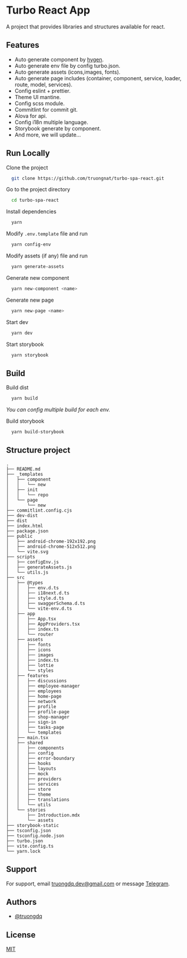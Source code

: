 
# Turbo React App

A project that provides libraries and structures available for react.


## Features

- Auto generate component by [hygen](https://www.hygen.io/).
- Auto generate env file by config turbo.json.
- Auto generate assets (icons,images, fonts).
- Auto generate page includes (container, component, service, loader, route, model, services).
- Config eslint + prettier.
- Theme UI mantine.
- Config scss module.
- Commitlint for commit git.
- Alova for api.
- Config i18n multiple language.
- Storybook generate by component.
- And more, we will update...


## Run Locally

Clone the project

```bash
  git clone https://github.com/truongnat/turbo-spa-react.git
```

Go to the project directory

```bash
  cd turbo-spa-react
```

Install dependencies

```bash
  yarn
```

Modify `.env.template` file and run

```bash
  yarn config-env
```


Modify assets (if any) file and run

```bash
  yarn generate-assets
```

Generate new component

```bash
  yarn new-component <name>
```

Generate new page

```bash
  yarn new-page <name>
```

Start dev

```bash
  yarn dev
```

Start storybook

```bash
  yarn storybook
```


## Build


Build dist

```bash
  yarn build
```

*You can config multiple build for each env.*


Build storybook


```bash
  yarn build-storybook
```

## Structure project

```
.
├── README.md
├── _templates
│   ├── component
│   │   └── new
│   ├── init
│   │   └── repo
│   └── page
│       └── new
├── commitlint.config.cjs
├── dev-dist
├── dist
├── index.html
├── package.json
├── public
│   ├── android-chrome-192x192.png
│   ├── android-chrome-512x512.png
│   └── vite.svg
├── scripts
│   ├── configEnv.js
│   ├── generateAssets.js
│   └── utils.js
├── src
│   ├── @types
│   │   ├── env.d.ts
│   │   ├── i18next.d.ts
│   │   ├── style.d.ts
│   │   ├── swaggerSchema.d.ts
│   │   └── vite-env.d.ts
│   ├── app
│   │   ├── App.tsx
│   │   ├── AppProviders.tsx
│   │   ├── index.ts
│   │   └── router
│   ├── assets
│   │   ├── fonts
│   │   ├── icons
│   │   ├── images
│   │   ├── index.ts
│   │   ├── lottie
│   │   └── styles
│   ├── features
│   │   ├── discussions
│   │   ├── employee-manager
│   │   ├── employees
│   │   ├── home-page
│   │   ├── network
│   │   ├── profile
│   │   ├── profile-page
│   │   ├── shop-manager
│   │   ├── sign-in
│   │   ├── tasks-page
│   │   └── templates
│   ├── main.tsx
│   ├── shared
│   │   ├── components
│   │   ├── config
│   │   ├── error-boundary
│   │   ├── hooks
│   │   ├── layouts
│   │   ├── mock
│   │   ├── providers
│   │   ├── services
│   │   ├── store
│   │   ├── theme
│   │   ├── translations
│   │   └── utils
│   └── stories
│       ├── Introduction.mdx
│       └── assets
├── storybook-static
├── tsconfig.json
├── tsconfig.node.json
├── turbo.json
├── vite.config.ts
└── yarn.lock

```

## Support

For support, email truongdq.dev@gmail.com or message [Telegram](https://t.me/truongnat).


## Authors

- [@truongdq](https://truongdq.com)


## License

[MIT](https://choosealicense.com/licenses/mit/)


